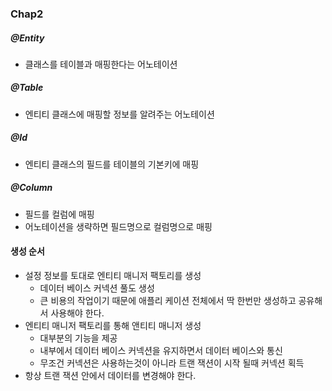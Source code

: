 ### Chap2



##### @Entity

- 클래스를 테이블과 매핑한다는 어노테이션



##### @Table

- 엔티티 클래스에 매핑할 정보를 알려주는 어노테이션



##### @Id

- 엔티티 클래스의 필드를 테이블의 기본키에 매핑



##### @Column

- 필드를 컬럼에 매핑
- 어노테이션을 생략하면 필드명으로 컬럼명으로 매핑



#### 생성 순서

- 설정 정보를 토대로 엔티티 매니저 팩토리를 생성
  - 데이터 베이스 커넥션 풀도 생성
  - 큰 비용의 작업이기 때문에 애플리 케이션 전체에서 딱 한번만 생성하고 공유해서 사용해야 한다.
- 엔티티 매니저 팩토리를 통해 앤티티 매니저 생성
  - 대부분의 기능을 제공
  - 내부에서 데이터 베이스 커넥션을 유지하면서 데이터 베이스와 통신
  - 무조건 커넥션은 사용하는것이 아니라 트랜 잭션이 시작 될때 커넥션 획득
- 항상 트랜 잭션 안에서 데이터를 변경해야 한다.
